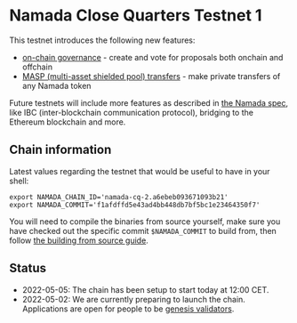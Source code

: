 # Namada Close Quarters Testnet 1

This testnet introduces the following new features:

- [on-chain governance](../user-guide/ledger/governance.md) - create and vote for proposals both onchain and offchain
- [MASP (multi-asset shielded pool) transfers](../user-guide/ledger/masp.md) - make private transfers of any Namada token

Future testnets will include more features as described in [the Namada spec](https://specs.namada.net/master/architecture/namada.html), like IBC (inter-blockchain communication protocol), bridging to the Ethereum blockchain and more.

## Chain information

Latest values regarding the testnet that would be useful to have in your shell:

```shell
export NAMADA_CHAIN_ID='namada-cq-2.a6ebeb093671093b21'
export NAMADA_COMMIT='f1afdffd5e43ad4bb448db7bf5bc1e23464350f7'
```

You will need to compile the binaries from source yourself, make sure you have checked out the specific commit `$NAMADA_COMMIT` to build from, then follow [the building from source guide](../user-guide/install.md#from-source).

## Status

- 2022-05-05: The chain has been setup to start today at 12:00 CET.
- 2022-05-02: We are currently preparing to launch the chain. Applications are open for people to be [genesis validators](../user-guide/genesis-validator-apply.md).
